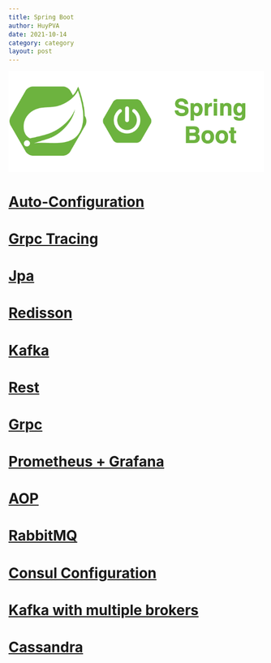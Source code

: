 ```yaml
---
title: Spring Boot
author: HuyPVA
date: 2021-10-14
category: category
layout: post
---
```


<div align="center">
    <img src="../assets/images/spring_boot_icon.png"/>
</div>

# [Auto-Configuration](../spring-boot/auto-configuration)

# [Grpc Tracing](../spring-boot/grpc-tracing)

# [Jpa](../spring-boot/spring-boot-jpa)

# [Redisson](../spring-boot/spring-boot-redisson)

# [Kafka](../spring-boot/spring-boot-kafka)

# [Rest](../spring-boot/spring-boot-rest)

# [Grpc](../spring-boot/spring-boot-grpc)

# [Prometheus + Grafana](../spring-boot/spring-boot-promethues-grafana)

# [AOP](../spring-boot/spring-boot-aop)

# [RabbitMQ](../spring-boot/spring-boot-rabbitmq)

# [Consul Configuration](../spring-boot/spring-boot-consul-configuration)

# [Kafka with multiple brokers](../spring-boot/spring-boot-kafka-multiple-brokers)

# [Cassandra](../spring-boot/spring-boot-cassandra)
